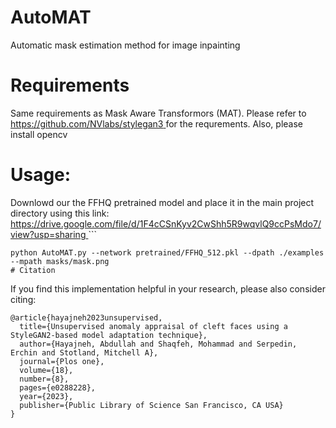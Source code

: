 # AutoMAT
Automatic mask estimation method for image inpainting
# Requirements
Same requirements as Mask Aware Transformors (MAT). Please refer to 
[https://github.com/NVlabs/stylegan3 
](https://github.com/fenglinglwb/MAT) for the requrements.
Also, please install opencv

# Usage:
Downlowd our the FFHQ pretrained model and place it in the main project directory using this link:
[https://drive.google.com/file/d/1F4cCSnKyv2CwShh5R9wqvlQ9ccPsMdo7/view?usp=sharing
](https://drive.google.com/file/d/1D3Q5fdNjWCeLr76bkhBpwmw9XRcvp_Kb/view?usp=drive_link)```
```
python AutoMAT.py --network pretrained/FFHQ_512.pkl --dpath ./examples --mpath masks/mask.png
# Citation
```
If you find this implementation helpful in your research, please also consider citing:
```
@article{hayajneh2023unsupervised,
  title={Unsupervised anomaly appraisal of cleft faces using a StyleGAN2-based model adaptation technique},
  author={Hayajneh, Abdullah and Shaqfeh, Mohammad and Serpedin, Erchin and Stotland, Mitchell A},
  journal={Plos one},
  volume={18},
  number={8},
  pages={e0288228},
  year={2023},
  publisher={Public Library of Science San Francisco, CA USA}
}
